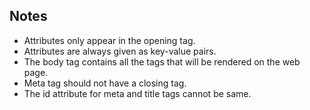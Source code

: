 ## **Notes**

- Attributes only appear in the opening tag.
- Attributes are always given as key-value pairs.
- The body tag contains all the tags that will be rendered on the web page.
- Meta tag should not have a closing tag.
- The id attribute for meta and title tags cannot be same.